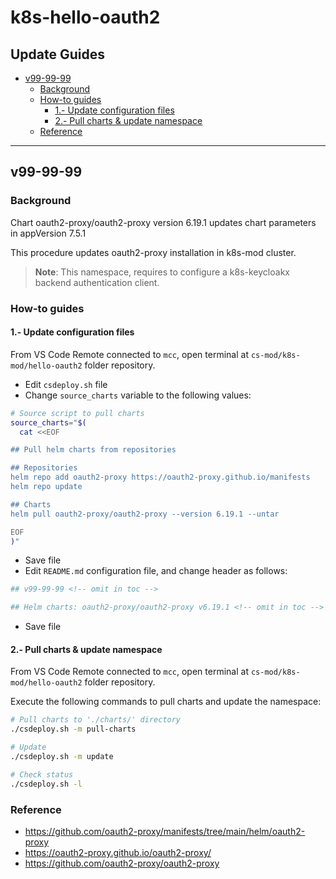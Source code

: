 <!-- markdownlint-disable MD024 -->

# k8s-hello-oauth2 <!-- omit in toc -->

## Update Guides <!-- omit in toc -->

- [v99-99-99](#v99-99-99)
  - [Background](#background)
  - [How-to guides](#how-to-guides)
    - [1.- Update configuration files](#1--update-configuration-files)
    - [2.- Pull charts \& update namespace](#2--pull-charts--update-namespace)
  - [Reference](#reference)

---
## v99-99-99

### Background

Chart oauth2-proxy/oauth2-proxy version 6.19.1 updates chart parameters in appVersion 7.5.1

This procedure updates oauth2-proxy installation in k8s-mod cluster.

>**Note**: This namespace, requires to configure a k8s-keycloakx backend authentication client.

### How-to guides

#### 1.- Update configuration files

From VS Code Remote connected to `mcc`, open  terminal at `cs-mod/k8s-mod/hello-oauth2` folder repository.

- Edit `csdeploy.sh` file
- Change `source_charts` variable to the following values:

```bash
# Source script to pull charts
source_charts="$(
  cat <<EOF

## Pull helm charts from repositories

## Repositories
helm repo add oauth2-proxy https://oauth2-proxy.github.io/manifests
helm repo update

## Charts
helm pull oauth2-proxy/oauth2-proxy --version 6.19.1 --untar

EOF
)"
```

- Save file
- Edit `README.md` configuration file, and change header as follows:

``` bash
## v99-99-99 <!-- omit in toc -->

## Helm charts: oauth2-proxy/oauth2-proxy v6.19.1 <!-- omit in toc -->
```

- Save file

#### 2.- Pull charts & update namespace

From VS Code Remote connected to `mcc`, open  terminal at `cs-mod/k8s-mod/hello-oauth2` folder repository.

Execute the following commands to pull charts and update the namespace:

```bash
# Pull charts to './charts/' directory
./csdeploy.sh -m pull-charts

# Update
./csdeploy.sh -m update

# Check status
./csdeploy.sh -l
```

### Reference

- <https://github.com/oauth2-proxy/manifests/tree/main/helm/oauth2-proxy>
- <https://oauth2-proxy.github.io/oauth2-proxy/>
- <https://github.com/oauth2-proxy/oauth2-proxy>



